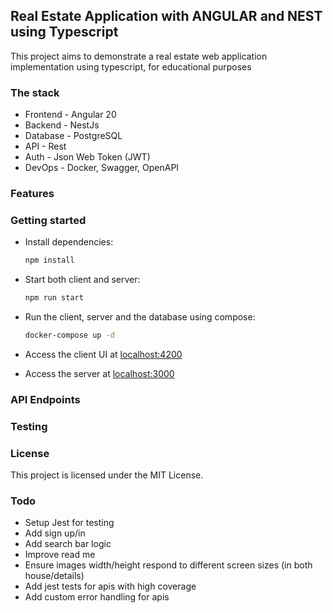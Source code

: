 ## Real Estate Application with ANGULAR and NEST using Typescript

This project aims to demonstrate a real estate web application implementation using typescript, for educational purposes

### The stack

- Frontend - Angular 20
- Backend - NestJs
- Database - PostgreSQL
- API - Rest
- Auth - Json Web Token (JWT)
- DevOps - Docker, Swagger, OpenAPI

### Features

### Getting started

- Install dependencies:
  ```sh
  npm install
  ```
- Start both client and server:
  ```sh
  npm run start
  ```
- Run the client, server and the database using compose:

  ```sh
  docker-compose up -d
  ```

- Access the client UI at [localhost:4200](http://localhost:4200)
- Access the server at [localhost:3000](http://localhost:3000)

### API Endpoints

### Testing

### License

This project is licensed under the MIT License.

### Todo

- Setup Jest for testing
- Add sign up/in
- Add search bar logic
- Improve read me
- Ensure images width/height respond to different screen sizes (in both house/details)
- Add jest tests for apis with high coverage
- Add custom error handling for apis
